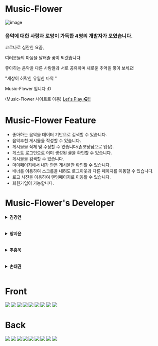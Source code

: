 # Music-Flower

![image](https://user-images.githubusercontent.com/90957389/157562341-34aa8a54-a6a5-48ee-b2ef-bc29eb5cb7af.png)

### 음악에 대한 사랑과 로망이 가득한 4명의 개발자가 모였습니다.

코로나로 심란한 요즘,

여러분들의 마음을 달래줄 꽃이 되겠습니다.

좋아하는 음악을 다른 사람들과 서로 공유하며 새로운 추억을 쌓아 보세요!

"세상이 허락한 유일한 마약 "

Music-Flower 입니다 :D


(Music-Flower 사이트로 이동)
[Let's Play 🎧!!](http://musicflowerclient.s3-website.ap-northeast-2.amazonaws.com/)


# Music-Flower Feature

- 좋아하는 음악을 데이터 기반으로 검색할 수 있습니다.
- 음악추천 게시물을 작성할 수 있습니다.
- 게시물을 삭제 및 수정할 수 있습니다(손코딩님으로 입장).
- 게스트 로그인으로 이미 생성된 글을 확인할 수 있습니다.
- 게시물을 검색할 수 있습니다.
- 마이페이지에서 내가 만든 게시물만 확인할 수 있습니다.
- 배너를 이용하여 스크롤을 내려도 로그아웃과 다른 페이지를 이동할 수 있습니다.
- 로고 사진을 이용하여 랜딩페이지로 이동할 수 있습니다.
- 회원가입이 가능합니다.



# Music-Flower's Developer

<details>
<summary><b>김경연</summary>
<div markdown="1">
### `kimkyoungyeon` 
* position : Backend 
* Stack : NODE.js, EXPRESS, MYSql, Sequelize
* contributions
  * controller,API , DB 
<div align=left> 
<img src="https://img.shields.io/badge/VSCode-007ACC?style=for-the-badge&logo=VSCode&logoColor=navy">
<img src="https://img.shields.io/badge/GitHub-181717?style=for-the-badge&logo=VSCode&logoColor=black">
<img src="https://img.shields.io/badge/NodeJS-339933?style=for-the-badge&logo=NodeJS&logoColor=green">
<img src="https://img.shields.io/badge/JavaScript-F7DF1E?style=for-the-badge&logo=JavaScript&logoColor=yellow">
<img src="https://img.shields.io/badge/GitBook-3884FF?style=for-the-badge&logo=GitBook&logoColor=black">
<img src="https://img.shields.io/badge/MySQL-4479A1?style=for-the-badge&logo=MySQL&logoColor=skyblue">
<img src="https://img.shields.io/badge/Express-000000?style=for-the-badge&logo=Express&logoColor=black">
<img src="https://img.shields.io/badge/AWS-000000?style=for-the-badge&logo=AWS&logoColor=black">
<img src="https://img.shields.io/badge/git-F05032?style=for-the-badge&logo=git&logoColor=white">
</div>
</details>
 <br>
  <br>
 <details>
<summary><b>양지윤</summary>
<div markdown="1">
### `jiyuunyang`
* position : Backend 
* Stack : NODE js, EXPRESS, MYSql, Sequelize, AWS
* contributions
  *  controller, API, DB, AWS
<div align=left> 
<img src="https://img.shields.io/badge/VSCode-007ACC?style=for-the-badge&logo=VSCode&logoColor=navy">
<img src="https://img.shields.io/badge/GitHub-181717?style=for-the-badge&logo=VSCode&logoColor=black">
<img src="https://img.shields.io/badge/NodeJS-339933?style=for-the-badge&logo=NodeJS&logoColor=green">
<img src="https://img.shields.io/badge/JavaScript-F7DF1E?style=for-the-badge&logo=JavaScript&logoColor=yellow">
<img src="https://img.shields.io/badge/GitBook-3884FF?style=for-the-badge&logo=GitBook&logoColor=black">
<img src="https://img.shields.io/badge/MySQL-4479A1?style=for-the-badge&logo=MySQL&logoColor=skyblue">
<img src="https://img.shields.io/badge/Express-000000?style=for-the-badge&logo=Express&logoColor=black">
<img src="https://img.shields.io/badge/AWS-000000?style=for-the-badge&logo=AWS&logoColor=black">
<img src="https://img.shields.io/badge/git-F05032?style=for-the-badge&logo=git&logoColor=white">
 </div>
</details>
 <br>
  <br>
  <details>
<summary><b>추홍욱</summary>
<div markdown="1">
### `ChooHongWook`
* position : Frontend 
* Stack: React, React(Hook), Styled-Component
* contributions
  * 메인페이지 검색기능, CSS, 노래검색기능, 수정페이지 정보유지기능
 <div align=left> 
<img src="https://img.shields.io/badge/html5-E34F26?style=for-the-badge&logo=html5&logoColor=white"> 
<img src="https://img.shields.io/badge/React-61DAFB?style=for-the-badge&logo=React&logoColor=blue">
<img src="https://img.shields.io/badge/NodeJS-339933?style=for-the-badge&logo=NodeJS&logoColor=green">
<img src="https://img.shields.io/badge/ReactApp-09D3AC?style=for-the-badge&logo=ReactApp&logoColor=blue">
<img src="https://img.shields.io/badge/VSCode-007ACC?style=for-the-badge&logo=VSCode&logoColor=navy">
<img src="https://img.shields.io/badge/GitHub-181717?style=for-the-badge&logo=VSCode&logoColor=black">
<img src="https://img.shields.io/badge/JavaScript-F7DF1E?style=for-the-badge&logo=JavaScript&logoColor=yellow">
<img src="https://img.shields.io/badge/StyledComponent-DB7093?style=for-the-badge&logo=styledComponent&logoColor=pink">
<img src="https://img.shields.io/badge/git-F05032?style=for-the-badge&logo=git&logoColor=white">
   </div>
</details>
   <br>
   <br>
  <details>
<summary><b>손태권</summary>
<div markdown="1">
 ### `KAPUIST`
* position : Frontend 
* Stack: React, React(Hook) Typescript, AWS
* contributions
  *  서버-클라이언트 연결, 전체 CSS조정 
 <div align=left> 
<img src="https://img.shields.io/badge/html5-E34F26?style=for-the-badge&logo=html5&logoColor=white"> 
<img src="https://img.shields.io/badge/React-61DAFB?style=for-the-badge&logo=React&logoColor=blue">
<img src="https://img.shields.io/badge/NodeJS-339933?style=for-the-badge&logo=NodeJS&logoColor=green">
<img src="https://img.shields.io/badge/ReactApp-09D3AC?style=for-the-badge&logo=ReactApp&logoColor=blue">
<img src="https://img.shields.io/badge/VSCode-007ACC?style=for-the-badge&logo=VSCode&logoColor=navy">
<img src="https://img.shields.io/badge/GitHub-181717?style=for-the-badge&logo=VSCode&logoColor=black">
<img src="https://img.shields.io/badge/JavaScript-F7DF1E?style=for-the-badge&logo=JavaScript&logoColor=yellow">
<img src="https://img.shields.io/badge/StyledComponent-DB7093?style=for-the-badge&logo=styledComponent&logoColor=pink">
<img src="https://img.shields.io/badge/git-F05032?style=for-the-badge&logo=git&logoColor=white">
<img src="https://img.shields.io/badge/AWS-000000?style=for-the-badge&logo=AWS&logoColor=black">
   </div>
</details>
    <br>
   
# Front 
  <div align=left> 
<img src="https://img.shields.io/badge/html5-E34F26?style=for-the-badge&logo=html5&logoColor=white"> 
<img src="https://img.shields.io/badge/React-61DAFB?style=for-the-badge&logo=React&logoColor=blue">
<img src="https://img.shields.io/badge/NodeJS-339933?style=for-the-badge&logo=NodeJS&logoColor=green">
<img src="https://img.shields.io/badge/ReactApp-09D3AC?style=for-the-badge&logo=ReactApp&logoColor=blue">
<img src="https://img.shields.io/badge/VSCode-007ACC?style=for-the-badge&logo=VSCode&logoColor=navy">
<img src="https://img.shields.io/badge/GitHub-181717?style=for-the-badge&logo=VSCode&logoColor=black">
<img src="https://img.shields.io/badge/JavaScript-F7DF1E?style=for-the-badge&logo=JavaScript&logoColor=yellow">
<img src="https://img.shields.io/badge/StyledComponent-DB7093?style=for-the-badge&logo=styledComponent&logoColor=pink">
<img src="https://img.shields.io/badge/git-F05032?style=for-the-badge&logo=git&logoColor=white">
   </div>

# Back
  <div align=left> 
<img src="https://img.shields.io/badge/VSCode-007ACC?style=for-the-badge&logo=VSCode&logoColor=navy">
<img src="https://img.shields.io/badge/GitHub-181717?style=for-the-badge&logo=VSCode&logoColor=black">
<img src="https://img.shields.io/badge/NodeJS-339933?style=for-the-badge&logo=NodeJS&logoColor=green">
<img src="https://img.shields.io/badge/JavaScript-F7DF1E?style=for-the-badge&logo=JavaScript&logoColor=yellow">
<img src="https://img.shields.io/badge/GitBook-3884FF?style=for-the-badge&logo=GitBook&logoColor=black">
<img src="https://img.shields.io/badge/MySQL-4479A1?style=for-the-badge&logo=MySQL&logoColor=skyblue">
<img src="https://img.shields.io/badge/Express-000000?style=for-the-badge&logo=Express&logoColor=black">
<img src="https://img.shields.io/badge/AWS-000000?style=for-the-badge&logo=AWS&logoColor=black">
<img src="https://img.shields.io/badge/git-F05032?style=for-the-badge&logo=git&logoColor=white">
   </div>

